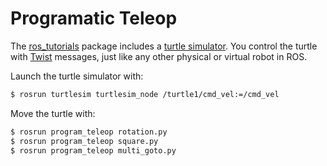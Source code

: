 # Programatic Teleop

The [ros_tutorials](https://github.com/ros/ros_tutorials) package includes a [turtle simulator](http://wiki.ros.org/turtlesim). You control
the turtle with [Twist](http://docs.ros.org/api/geometry_msgs/html/msg/Twist.html) messages, just like any other physical or virtual robot in ROS.


Launch the turtle simulator with:
```bash
$ rosrun turtlesim turtlesim_node /turtle1/cmd_vel:=/cmd_vel
```

Move the turtle with:
```bash
$ rosrun program_teleop rotation.py
$ rosrun program_teleop square.py
$ rosrun program_teleop multi_goto.py
```
